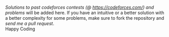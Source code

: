 *Solutions to past codeforces contests (@ https://codeforces.com/) and problems* will be added here. If you have an intuitive or a better solution with a better complexity for some problems, make sure to fork the repository and *send me a pull request*. <br/>
Happy Coding
